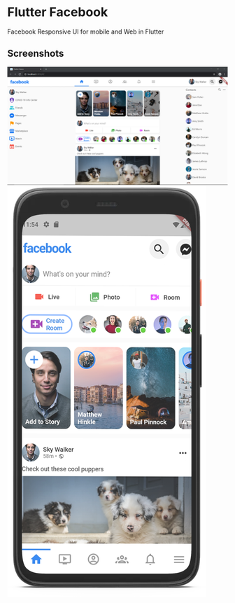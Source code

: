 # Flutter Facebook

Facebook Responsive UI for mobile and Web in Flutter

## Screenshots
<img src="./Screenshot/fbweb.png" >
<img src="./Screenshot/mobile.png" >

